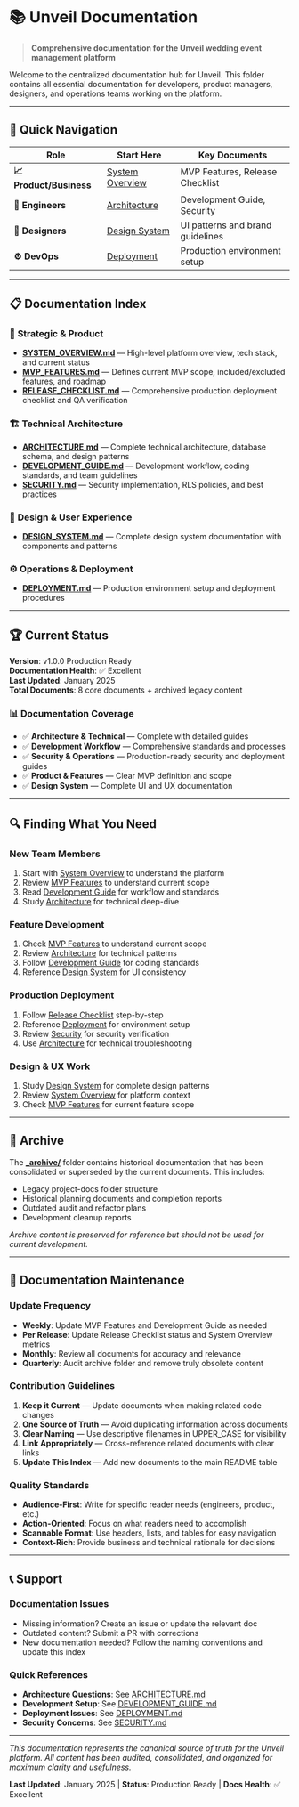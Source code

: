 # 📚 Unveil Documentation

> **Comprehensive documentation for the Unveil wedding event management platform**

Welcome to the centralized documentation hub for Unveil. This folder contains all essential documentation for developers, product managers, designers, and operations teams working on the platform.

---

## 🎯 Quick Navigation

| **Role** | **Start Here** | **Key Documents** |
|----------|----------------|-------------------|
| **📈 Product/Business** | [System Overview](./SYSTEM_OVERVIEW.md) | MVP Features, Release Checklist |
| **🔧 Engineers** | [Architecture](./ARCHITECTURE.md) | Development Guide, Security |
| **🎨 Designers** | [Design System](./DESIGN_SYSTEM.md) | UI patterns and brand guidelines |
| **⚙️ DevOps** | [Deployment](./DEPLOYMENT.md) | Production environment setup |

---

## 📋 Documentation Index

### 🎯 **Strategic & Product**
- **[SYSTEM_OVERVIEW.md](./SYSTEM_OVERVIEW.md)** — High-level platform overview, tech stack, and current status
- **[MVP_FEATURES.md](./MVP_FEATURES.md)** — Defines current MVP scope, included/excluded features, and roadmap
- **[RELEASE_CHECKLIST.md](./RELEASE_CHECKLIST.md)** — Comprehensive production deployment checklist and QA verification

### 🏗️ **Technical Architecture**  
- **[ARCHITECTURE.md](./ARCHITECTURE.md)** — Complete technical architecture, database schema, and design patterns
- **[DEVELOPMENT_GUIDE.md](./DEVELOPMENT_GUIDE.md)** — Development workflow, coding standards, and team guidelines
- **[SECURITY.md](./SECURITY.md)** — Security implementation, RLS policies, and best practices

### 🎨 **Design & User Experience**
- **[DESIGN_SYSTEM.md](./DESIGN_SYSTEM.md)** — Complete design system documentation with components and patterns

### ⚙️ **Operations & Deployment**
- **[DEPLOYMENT.md](./DEPLOYMENT.md)** — Production environment setup and deployment procedures

---

## 🏆 Current Status

**Version**: v1.0.0 Production Ready  
**Documentation Health**: ✅ Excellent  
**Last Updated**: January 2025  
**Total Documents**: 8 core documents + archived legacy content

### 📊 Documentation Coverage
- ✅ **Architecture & Technical** — Complete with detailed guides
- ✅ **Development Workflow** — Comprehensive standards and processes  
- ✅ **Security & Operations** — Production-ready security and deployment guides
- ✅ **Product & Features** — Clear MVP definition and scope
- ✅ **Design System** — Complete UI and UX documentation

---

## 🔍 Finding What You Need

### **New Team Members**
1. Start with [System Overview](./SYSTEM_OVERVIEW.md) to understand the platform
2. Review [MVP Features](./MVP_FEATURES.md) to understand current scope  
3. Read [Development Guide](./DEVELOPMENT_GUIDE.md) for workflow and standards
4. Study [Architecture](./ARCHITECTURE.md) for technical deep-dive

### **Feature Development**
1. Check [MVP Features](./MVP_FEATURES.md) to understand current scope
2. Review [Architecture](./ARCHITECTURE.md) for technical patterns
3. Follow [Development Guide](./DEVELOPMENT_GUIDE.md) for coding standards
4. Reference [Design System](./DESIGN_SYSTEM.md) for UI consistency

### **Production Deployment**
1. Follow [Release Checklist](./RELEASE_CHECKLIST.md) step-by-step
2. Reference [Deployment](./DEPLOYMENT.md) for environment setup
3. Review [Security](./SECURITY.md) for security verification
4. Use [Architecture](./ARCHITECTURE.md) for technical troubleshooting

### **Design & UX Work**
1. Study [Design System](./DESIGN_SYSTEM.md) for complete design patterns
2. Review [System Overview](./SYSTEM_OVERVIEW.md) for platform context
3. Check [MVP Features](./MVP_FEATURES.md) for current feature scope

---

## 📁 Archive

The **[_archive/](./_archive/)** folder contains historical documentation that has been consolidated or superseded by the current documents. This includes:

- Legacy project-docs folder structure
- Historical planning documents and completion reports  
- Outdated audit and refactor plans
- Development cleanup reports

*Archive content is preserved for reference but should not be used for current development.*

---

## 🔄 Documentation Maintenance

### **Update Frequency**
- **Weekly**: Update MVP Features and Development Guide as needed
- **Per Release**: Update Release Checklist status and System Overview metrics
- **Monthly**: Review all documents for accuracy and relevance
- **Quarterly**: Audit archive folder and remove truly obsolete content

### **Contribution Guidelines**
1. **Keep it Current** — Update documents when making related code changes
2. **One Source of Truth** — Avoid duplicating information across documents
3. **Clear Naming** — Use descriptive filenames in UPPER_CASE for visibility
4. **Link Appropriately** — Cross-reference related documents with clear links
5. **Update This Index** — Add new documents to the main README table

### **Quality Standards**
- **Audience-First**: Write for specific reader needs (engineers, product, etc.)
- **Action-Oriented**: Focus on what readers need to accomplish
- **Scannable Format**: Use headers, lists, and tables for easy navigation
- **Context-Rich**: Provide business and technical rationale for decisions

---

## 📞 Support

### **Documentation Issues**
- Missing information? Create an issue or update the relevant doc
- Outdated content? Submit a PR with corrections
- New documentation needed? Follow the naming conventions and update this index

### **Quick References**
- **Architecture Questions**: See [ARCHITECTURE.md](./ARCHITECTURE.md)
- **Development Setup**: See [DEVELOPMENT_GUIDE.md](./DEVELOPMENT_GUIDE.md)  
- **Deployment Issues**: See [DEPLOYMENT.md](./DEPLOYMENT.md)
- **Security Concerns**: See [SECURITY.md](./SECURITY.md)

---

*This documentation represents the canonical source of truth for the Unveil platform. All content has been audited, consolidated, and organized for maximum clarity and usefulness.*

**Last Updated**: January 2025 | **Status**: Production Ready | **Docs Health**: ✅ Excellent 